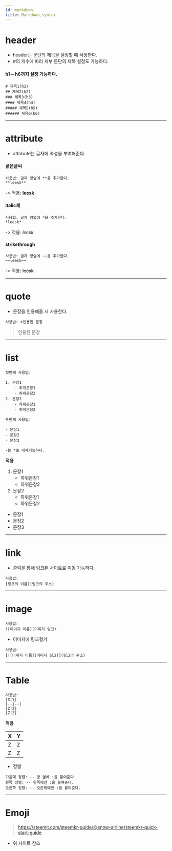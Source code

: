 ```yaml
---
id: markdown
title: Markdown_syntax
---
```


# header

- header는 문단의 제목을 설정할 때 사용한다.
- #의 개수에 따라 세부 문단의 제목 설정도 가능하다.

#### h1 ~ h6까지 설정 가능하다.
```
# 제목1(h1)
## 제목2(h2)
### 제목3(h3)
#### 제목4(h4)
##### 제목5(h5)
###### 제목6(h6)
```
---

# attribute

- attribute는 글자에 속성을 부여해준다.

#### 굵은글씨
```
사용법: 글자 양옆에 **을 추가한다.
**leesk**
```
-> 적용: **leesk**

#### italic체
```
사용법: 글자 양옆에 *을 추가한다.
*leesk*
```
-> 적용: *leesk*

#### strikethrough
```
사용법: 글자 양옆에 ~~을 추가한다.
~~leesk~~
```
-> 적용: ~~leesk~~

---

# quote

- 문장을 인용해올 시 사용한다.
```
사용법: >인용된 문장
```
> 인용된 문장

--- 

# list

```
첫번째 사용법:

1. 문장1
	- 하위문장1
	- 하위문장2
2. 문장2
	- 하위문장1
	- 하위문장2
    
두번째 사용법:

- 문장1
- 문장2
- 문장3

-는 *로 대체가능하다.

```
**적용**

1. 문장1
	- 하위문장1
	- 하위문장2
2. 문장2
	- 하위문장1
	- 하위문장2
- 문장1
- 문장2
- 문장3

---

# link

- 클릭을 통해 링크된 사이트로 이동 가능하다.
```
사용법: 
[링크의 이름](링크의 주소)
```
---
# image

```
사용법:
![이미지 이름](이미지 링크)
```

- 이미지에 링크걸기
```
사용법:
[![이미지 이름](이미지 링크)](링크의 주소)
```
---
# Table

```
사용법:
|X|Y|
|--|--|
|Z|Z|
|Z|Z|
```
**적용**

|X|Y|
|--|--|
|Z|Z|
|Z|Z|

- 정렬
```
가운데 정렬: -- 양 옆에 :을 붙여준다.
왼쪽 정렬: -- 왼쪽에만 :을 붙여준다.
오른쪽 정렬: -- 오른쪾에만 :을 붙여준다.
```
---
# Emoji

> https://steemit.com/steemkr-guide/@snow-airline/steemkr-quick-start-guide

- 위 사이트 참조